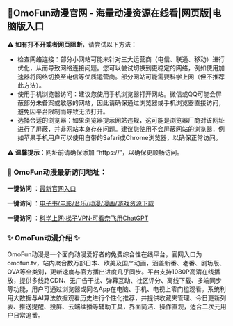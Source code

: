 <h2>
  <strong>💙OmoFun动漫官网 - 海量动漫资源在线看|网页版|电脑版入口</strong>
</h2>
<p>⚠ <strong>如有打不开或者网页阻断</strong>，请尝试以下方法：</p>
<ul>
  <li>检查网络连接：部分小网站可能未针对三大运营商（电信、联通、移动）进行优化，从而导致网络连接问题。您可以尝试切换到更稳定的网络，例如使用加速器将网络切换至电信等优质运营商。部分网站可能需要科学上网（但不推荐此方法）。</li>
  <li>使用手机浏览器访问：建议您使用手机浏览器打开网站。微信或QQ可能会屏蔽部分未备案或敏感的网站，因此请确保通过浏览器或手机浏览器直接访问，避免因平台限制而导致无法打开。</li>
  <li>选择合适的浏览器：如果浏览器提示网站违规，这可能是浏览器厂商对该网址进行了屏蔽，并非网站本身存在问题。建议您使用不会屏蔽网站的浏览器，例如苹果手机用户可以使用自带的Safari或Chrome浏览器，以确保正常访问。</li>
</ul>
<p>⚠ <strong>温馨提示</strong>：网址前请确保添加 “https://”，以确保更顺畅访问。</p>

<h3>
  <strong>📌 OmoFun动漫最新访问地址：</strong>
</h3>

<p> <strong>一键访问</strong> ：<a href="https://omofun.wwwnav.com/"target="_blank">最新官网入口</a></p>
<p><strong>一键访问</strong> ：<a href="https://wangpanziyuan.pages.dev/" target="_blank">电子书/电影/音乐/动漫/漫画/游戏资源下载</a></p>
<p><strong>一键访问</strong> ：<a href="http://ip.harmonylink.net/share/e82025" target="_blank">科学上网·梯子VPN·可看奈飞用ChatGPT</a></p>
<h3>


  <strong>✨ OmoFun动漫介绍 ✨</strong>
</h3>
<p>OmoFun动漫是一个面向动漫爱好者的免费综合性在线平台，官网入口为omofun.tv，站内聚合数万部日本、欧美及国产动画，涵盖新番、老番、剧场版、OVA等全类别，更新速度与官方播出进度几乎同步。平台支持1080P高清在线播放，提供多线路CDN、无广告干扰、弹幕互动、社区评分、离线下载、多端同步等功能，用户可通过浏览器或同名App在电脑、手机、电视上零门槛观看。系统利用大数据与AI算法依据观看历史进行个性化推荐，并提供收藏夹管理、今日更新列表、推送提醒、投屏、云端续播等辅助工具，界面简洁、操作直观，适合二次元用户日常追番。</p>
